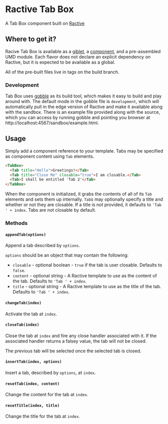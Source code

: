# Ractive Tab Box

A Tab Box component built on [Ractive](https://github.com/ractivejs/ractive)

## Where to get it?

Racive Tab Box is available as a [giblet](https://github.com/evs-chris/gobble-giblets), a [component](https://github.com/componentjs/component), and a pre-assembled UMD module. Each flavor does not declare an explicit dependency on Ractive, but it is expected to be available as a global.

All of the pre-built files live in tags on the build branch.

### Development

Tab Box uses [gobble](https://github.com/gobblejs/gobble) as its build tool, which makes it easy to build and play around with. The default mode in the gobble file is `development`, which will automatically pull in the edge version of Ractive and make it available along with the sandbox. There is an example file provided along with the source, which you can access by running gobble and pointing you browser at http://localhost:4567/sandbox/example.html.

## Usage

Simply add a component reference to your template. Tabs may be specified as component content using `Tab` elements.

```html
<TabBox>
  <Tab title="Hello">Greetings!</Tab>
  <Tab title="Close Me" closable="true">I am closable.</Tab>
  <Tab>I shall be entitled 'Tab 2'</Tab>
</TabBox>
```

When the component is initialized, it grabs the contents of all of its `Tab` elements and sets them up internally. `Tab`s may optionally specify a title and whether or not they are closable. If a title is not provided, it defaults to `'Tab ' + index`. Tabs are not closable by default.

### Methods

#### `appendTab(options)`
Append a tab described by `options`.

`options` should be an object that may contain the following:
* `closable` - optional boolean - `true` if the tab is user closable. Defaults to `false`.
* `content` - optional string - A Ractive template to use as the content of the tab. Defaults to `'Tab ' + index`.
* `title` - optional string - A Ractive template to use as the title of the tab. Defaults to `'Tab ' + index`.

#### `changeTab(index)`
Activate the tab at `index`.

#### `closeTab(index)`
Close the tab at `index` and fire any close handler associated with it. If the associated handler returns a falsey value, the tab will not be closed.

The previous tab will be selected once the selected tab is closed.

#### `insertTab(index, options)`
Insert a tab, described by `options`, at `index`.

#### `resetTab(index, content)`
Change the content for the tab at `index`.

#### `resetTitle(index, title)`
Change the title for the tab at `index`.
